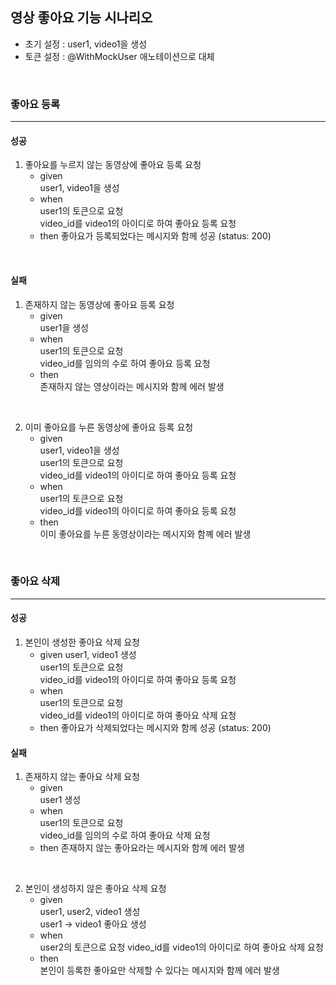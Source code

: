 ## 영상 좋아요 기능 시나리오

* 초기 설정 : user1, video1을 생성
* 토큰 설정 : @WithMockUser 애노테이션으로 대체

<br>

### 좋아요 등록
<hr>

#### 성공
1. 좋아요를 누르지 않는 동영상에 좋아요 등록 요청
   * given  
        user1, video1을 생성
   * when  
        user1의 토큰으로 요청  
        video_id를 video1의 아이디로 하여 좋아요 등록 요청  
   * then
        좋아요가 등록되었다는 메시지와 함께 성공 (status: 200)

<br>

#### 실패
1. 존재하지 않는 동영상에 좋아요 등록 요청  
    * given  
        user1을 생성
    * when  
        user1의 토큰으로 요청  
        video_id를 임의의 수로 하여 좋아요 등록 요청
    * then  
        존재하지 않는 영상이라는 메시지와 함께 에러 발생

<br>

2. 이미 좋아요를 누른 동영상에 좋아요 등록 요청  
    * given  
        user1, video1을 생성  
        user1의 토큰으로 요청  
        video_id를 video1의 아이디로 하여 좋아요 등록 요청
    * when  
        user1의 토큰으로 요청  
        video_id를 video1의 아이디로 하여 좋아요 등록 요청
    * then  
        이미 좋아요를 누른 동영상이라는 메시지와 함꼐 에러 발생

<br>

### 좋아요 삭제
<hr>

#### 성공

1. 본인이 생성한 좋아요 삭제 요청 
    * given
        user1, video1 생성  
        user1의 토큰으로 요청  
        video_id를 video1의 아이디로 하여 좋아요 등록 요청  
    * when  
        user1의 토큰으로 요청  
        video_id를 video1의 아이디로 하여 좋아요 삭제 요청
    * then
        좋아요가 삭제되었다는 메시지와 함께 성공 (status: 200)

#### 실패
1. 존재하지 않는 좋아요 삭제 요청
    * given  
        user1 생성
    * when  
        user1의 토큰으로 요청  
        video_id를 임의의 수로 하여 좋아요 삭제 요청
    * then
        존재하지 않는 좋아요라는 메시지와 함께 에러 발생

<br>

2. 본인이 생성하지 않은 좋아요 삭제 요청
    * given  
        user1, user2, video1 생성  
        user1 -> video1 좋아요 생성  
    * when  
        user2의 토큰으로 요청
        video_id를 video1의 아이디로 하여 좋아요 삭제 요청
    * then  
        본인이 등록한 좋아요만 삭제할 수 있다는 메시지와 함께 에러 발생